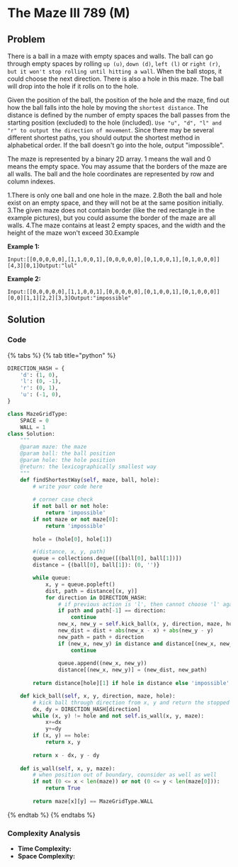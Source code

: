# The Maze III 789 \(M\)

## Problem

There is a ball in a maze with empty spaces and walls. The ball can go through empty spaces by rolling `up (u)`, `down (d)`, `left (l)` or `right (r)`, `but it won't stop rolling until hitting a wall`. When the ball stops, it could choose the next direction. There is also a hole in this maze. The ball will drop into the hole if it rolls on to the hole.

Given the position of the ball, the position of the hole and the maze, find out how the ball falls into the hole by moving the `shortest distance`. The distance is defined by the number of empty spaces the ball passes from the starting position \(excluded\) to the hole \(included\). `Use "u", "d", "l" and "r" to output the direction of movement`. Since there may be several different shortest paths, you should output the shortest method in alphabetical order. If the ball doesn't go into the hole, output "impossible".

The maze is represented by a binary 2D array. 1 means the wall and 0 means the empty space. You may assume that the borders of the maze are all walls. The ball and the hole coordinates are represented by row and column indexes.

1.There is only one ball and one hole in the maze. 2.Both the ball and hole exist on an empty space, and they will not be at the same position initially. 3.The given maze does not contain border \(like the red rectangle in the example pictures\), but you could assume the border of the maze are all walls. 4.The maze contains at least 2 empty spaces, and the width and the height of the maze won't exceed 30.Example

**Example 1:**

```text
Input:[[0,0,0,0,0],[1,1,0,0,1],[0,0,0,0,0],[0,1,0,0,1],[0,1,0,0,0]][4,3][0,1]Output:"lul"
```

**Example 2:**

```text
Input:[[0,0,0,0,0],[1,1,0,0,1],[0,0,0,0,0],[0,1,0,0,1],[0,1,0,0,0]][0,0][1,1][2,2][3,3]Output:"impossible"
```

## Solution 

### Code

{% tabs %}
{% tab title="python" %}
```python
DIRECTION_HASH = {
    'd': (1, 0),
    'l': (0, -1),
    'r': (0, 1),
    'u': (-1, 0),
}

class MazeGridType:
    SPACE = 0
    WALL = 1
class Solution:
    """
    @param maze: the maze
    @param ball: the ball position
    @param hole: the hole position
    @return: the lexicographically smallest way
    """
    def findShortestWay(self, maze, ball, hole):
        # write your code here
        
        # corner case check
        if not ball or not hole:
            return 'impossible'
        if not maze or not maze[0]:
            return 'impossible'
        
        hole = (hole[0], hole[1])

        #(distance, x, y, path)
        queue = collections.deque([(ball[0], ball[1])])
        distance = {(ball[0], ball[1]): (0, '')}

        while queue:
            x, y = queue.popleft()
            dist, path = distance[(x, y)]
            for direction in DIRECTION_HASH:
                # if previous action is 'l', then cannot choose 'l' again
                if path and path[-1] == direction:
                    continue
                new_x, new_y = self.kick_ball(x, y, direction, maze, hole)
                new_dist = dist + abs(new_x - x) + abs(new_y - y)
                new_path = path + direction 
                if (new_x, new_y) in distance and distance[(new_x, new_y)] <= (new_dist, new_path):
                    continue
                
                queue.append((new_x, new_y))
                distance[(new_x, new_y)] = (new_dist, new_path)
        
        return distance[hole][1] if hole in distance else 'impossible'

    def kick_ball(self, x, y, direction, maze, hole):
        # kick ball through direction from x, y and return the stopped position
        dx, dy = DIRECTION_HASH[direction]
        while (x, y) != hole and not self.is_wall(x, y, maze):
            x+=dx
            y+=dy
        if (x, y) == hole:
            return x, y
        
        return x - dx, y - dy
    
    def is_wall(self, x, y, maze):
        # when position out of boundary, counsider as well as well
        if not (0 <= x < len(maze)) or not (0 <= y < len(maze[0])):
            return True
        
        return maze[x][y] == MazeGridType.WALL
```
{% endtab %}
{% endtabs %}

### Complexity Analysis

* **Time Complexity:**
* **Space Complexity:**

